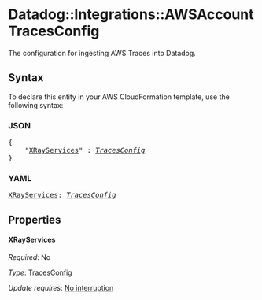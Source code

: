 # Datadog::Integrations::AWSAccount TracesConfig

The configuration for ingesting AWS Traces into Datadog.

## Syntax

To declare this entity in your AWS CloudFormation template, use the following syntax:

### JSON

<pre>
{
    "<a href="#xrayservices" title="XRayServices">XRayServices</a>" : <i><a href="tracesconfig.md">TracesConfig</a></i>
}
</pre>

### YAML

<pre>
<a href="#xrayservices" title="XRayServices">XRayServices</a>: <i><a href="tracesconfig.md">TracesConfig</a></i>
</pre>

## Properties

#### XRayServices

_Required_: No

_Type_: <a href="tracesconfig.md">TracesConfig</a>

_Update requires_: [No interruption](https://docs.aws.amazon.com/AWSCloudFormation/latest/UserGuide/using-cfn-updating-stacks-update-behaviors.html#update-no-interrupt)

